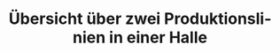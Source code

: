 ---
layout: article
title: Übersicht über zwei Produktionslinien in einer Halle
description: 
  - Dieses Template beinhaltet den Status von zwei Produktionslinien in einer Halle. Es zeigt die bereits produzierte Stückzahl und wie viele Teile zur Soll-Menge noch fehlen. Zusätzlich werden die Qualität durch die Anzeige von Fehlproduktionen angezeigt.
lang: de
weight: 1000
isDraft: true
ref: Production-Lines-Status-Quality
category:
  - Produktion
  - Shopfloor
image: Produktionslinien-Status-Qualitaet.png
image_thumbnail: Produktionslinien-Status-Qualitaet_thumbnail.png
download: Produktionslinien-Status-Qualitaet.pbmx
overview_description:
overview_benefits:
overview_data_sources:
---